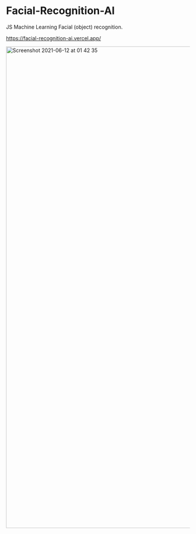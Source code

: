 # Facial-Recognition-AI
JS Machine Learning Facial (object) recognition. 

https://facial-recognition-ai.vercel.app/

<img width="1319" alt="Screenshot 2021-06-12 at 01 42 35" src="https://user-images.githubusercontent.com/75100642/121759810-7d354580-cb1f-11eb-9021-552e6bc09492.png">
